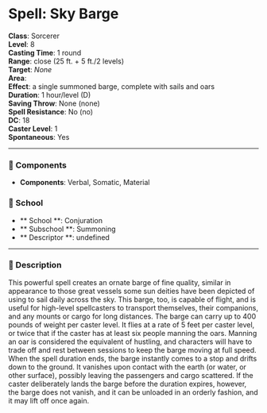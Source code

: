 
# Spell: Sky Barge
**Class**: Sorcerer  
**Level**: 8  
**Casting Time**: 1 round  
**Range**: close (25 ft. + 5 ft./2 levels)  
**Target**: _None_  
**Area**:   
**Effect**: a single summoned barge, complete with sails and oars  
**Duration**: 1 hour/level (D)  
**Saving Throw**: None (none)  
**Spell Resistance**: No (no)  
**DC**: 18  
**Caster Level**: 1  
**Spontaneous**: Yes

---

### 🔮 Components
- **Components**: Verbal, Somatic, Material

### 🏫 School
- ** School **: Conjuration
- ** Subschool **: Summoning
- ** Descriptor **: undefined
---

### 📜 Description
This powerful spell creates an ornate barge of fine quality, similar in appearance to those great vessels some sun deities have been depicted of using to sail daily across the sky. This barge, too, is capable of flight, and is useful for high-level spellcasters to transport themselves, their companions, and any mounts or cargo for long distances. The barge can carry up to 400 pounds of weight per caster level. It flies at a rate of 5 feet per caster level, or twice that if the caster has at least six people manning the oars. Manning an oar is considered the equivalent of hustling, and characters will have to trade off and rest between sessions to keep the barge moving at full speed. When the spell duration ends, the barge instantly comes to a stop and drifts down to the ground. It vanishes upon contact with the earth (or water, or other surface), possibly leaving the passengers and cargo scattered. If the caster deliberately lands the barge before the duration expires, however, the barge does not vanish, and it can be unloaded in an orderly fashion, and it may lift off once again.
